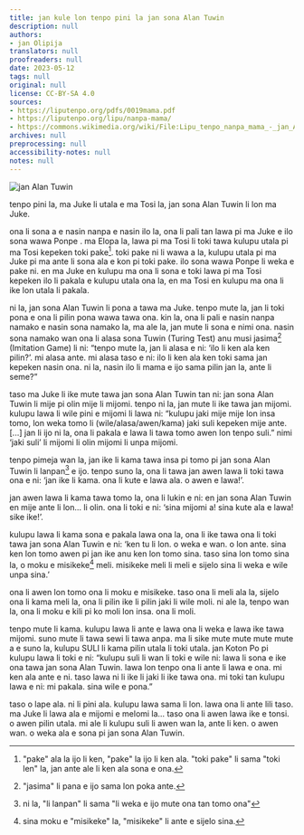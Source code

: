 ```yaml
---
title: jan kule lon tenpo pini la jan sona Alan Tuwin
description: null
authors:
- jan Olipija
translators: null
proofreaders: null
date: 2023-05-12
tags: null
original: null
license: CC-BY-SA 4.0
sources:
- https://liputenpo.org/pdfs/0019mama.pdf
- https://liputenpo.org/lipu/nanpa-mama/
- https://commons.wikimedia.org/wiki/File:Lipu_tenpo_nanpa_mama_-_jan_Alan_Tuwin.png
archives: null
preprocessing: null
accessibility-notes: null
notes: null
---
```


![jan Alan Tuwin](https://upload.wikimedia.org/wikipedia/commons/1/14/Lipu_tenpo_nanpa_mama_-_jan_Alan_Tuwin.png)

tenpo pini la, ma Juke li utala e ma Tosi la, jan sona Alan Tuwin li lon ma Juke.

ona li sona a e nasin nanpa e nasin ilo la, ona li pali tan lawa pi ma Juke e ilo sona wawa Ponpe . ma Elopa la, lawa pi ma Tosi li toki tawa kulupu utala pi ma Tosi kepeken toki pake[^1]. toki pake ni li wawa a la, kulupu utala pi ma Juke pi ma ante li sona ala e kon pi toki pake. ilo sona wawa Ponpe li weka e pake ni. en ma Juke en kulupu ma ona li sona e toki lawa pi ma Tosi kepeken ilo li pakala e kulupu utala ona la, en ma Tosi en kulupu ma ona li ike lon utala li pakala.

[^1]: "pake" ala la ijo li ken, "pake" la ijo li ken ala. "toki pake" li sama "toki len" la, jan ante ale li ken ala sona e ona.

ni la, jan sona Alan Tuwin li pona a tawa ma Juke. tenpo mute la, jan li toki pona e ona li pilin pona wawa tawa ona. kin la, ona li pali e nasin nanpa namako e nasin sona namako la, ma ale la, jan mute li sona e nimi ona. nasin sona namako wan ona li alasa sona Tuwin (Turing Test) anu musi jasima[^2] (Imitation Game) li ni: “tenpo mute la, jan li alasa e ni: ‘ilo li ken ala ken pilin?’. mi alasa ante. mi alasa taso e ni: ilo li ken ala ken toki sama jan kepeken nasin ona. ni la, nasin ilo li mama e ijo sama pilin jan la, ante li seme?”

taso ma Juke li ike mute tawa jan sona Alan Tuwin tan ni: jan sona Alan Tuwin li mije pi olin mije li mijomi. tenpo ni la, jan mute li ike tawa jan mijomi. kulupu lawa li wile pini e mijomi li lawa ni: “kulupu jaki mije mije lon insa tomo, lon weka tomo li (wile/alasa/awen/kama) jaki suli kepeken mije ante. [...] jan li ijo ni la, ona li pakala e lawa li tawa tomo awen lon tenpo suli.” nimi ‘jaki suli’ li mijomi li olin mijomi li unpa mijomi.

tenpo pimeja wan la, jan ike li kama tawa insa pi tomo pi jan sona Alan Tuwin li lanpan[^3] e ijo. tenpo suno la, ona li tawa jan awen lawa li toki tawa ona e ni: ‘jan ike li kama. ona li kute e lawa ala. o awen e lawa!’.

jan awen lawa li kama tawa tomo la, ona li lukin e ni: en jan sona Alan Tuwin en mije ante li lon… li olin. ona li toki e ni: ‘sina mijomi a! sina kute ala e lawa! sike ike!’.

[^2]: "jasima" li pana e ijo sama lon poka ante.

[^3]: ni la, "li lanpan" li sama "li weka e ijo mute ona tan tomo ona"

kulupu lawa li kama sona e pakala lawa ona la, ona li ike tawa ona li toki tawa jan sona Alan Tuwin e ni: ‘ken tu li lon. o weka e wan. o lon ante. sina ken lon tomo awen pi jan ike anu ken lon tomo sina. taso sina lon tomo sina la, o moku e misikeke[^4] meli. misikeke meli li meli e sijelo sina li weka e wile unpa sina.’

ona li awen lon tomo ona li moku e misikeke. taso ona li meli ala la, sijelo ona li kama meli la, ona li pilin ike li pilin jaki li wile moli. ni ale la, tenpo wan la, ona li moku e kili pi ko moli lon insa. ona li moli.

tenpo mute li kama. kulupu lawa li ante e lawa ona li weka e lawa ike tawa mijomi. suno mute li tawa sewi li tawa anpa. ma li sike mute mute mute mute a e suno la, kulupu SULI li kama pilin utala li toki utala. jan Koton Po pi kulupu lawa li toki e ni: “kulupu suli li wan li toki e wile ni: lawa li sona e ike ona tawa jan sona Alan Tuwin. lawa lon tenpo ona li ante li lawa e ona. mi ken ala ante e ni. taso lawa ni li ike li jaki li ike tawa ona. mi toki tan kulupu lawa e ni: mi pakala. sina wile e pona.”

taso o lape ala. ni li pini ala. kulupu lawa sama li lon. lawa ona li ante lili taso. ma Juke li lawa ala e mijomi e melomi la… taso ona li awen lawa ike e tonsi. o awen pilin utala. mi ale li kulupu suli li awen wan la, ante li ken. o awen wan. o weka ala e sona pi jan sona Alan Tuwin.

[^4]: sina moku e "misikeke" la, "misikeke" li ante e sijelo sina.